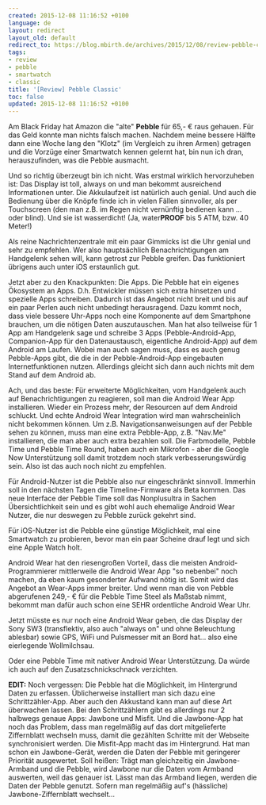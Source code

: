 ```yaml
---
created: 2015-12-08 11:16:52 +0100
language: de
layout: redirect
layout_old: default
redirect_to: https://blog.mbirth.de/archives/2015/12/08/review-pebble-classic-de.html
tags:
- review
- pebble
- smartwatch
- classic
title: '[Review] Pebble Classic'
toc: false
updated: 2015-12-08 11:16:52 +0100
---
```


Am Black Friday hat Amazon die "alte" **Pebble** für 65,- € raus gehauen. Für
das Geld konnte man nichts falsch machen. Nachdem meine bessere Hälfte dann eine
Woche lang den "Klotz" (im Vergleich zu ihren Armen) getragen und die Vorzüge
einer Smartwatch kennen gelernt hat, bin nun ich dran, herauszufinden, was die
Pebble ausmacht.

Und so richtig überzeugt bin ich nicht. Was erstmal wirklich hervorzuheben ist:
Das Display ist toll, always on und man bekommt ausreichend Informationen unter.
Die Akkulaufzeit ist natürlich auch genial. Und auch die Bedienung über die
Knöpfe finde ich in vielen Fällen sinnvoller, als per Touchscreen (den man z.B.
im Regen nicht vernünftig bedienen kann ... oder blind). Und sie ist
wasserdicht! (Ja, water**PROOF** bis 5 ATM, bzw. 40 Meter!)

Als reine Nachrichtenzentrale mit ein paar Gimmicks ist die Uhr genial und sehr
zu empfehlen. Wer also hauptsächlich Benachrichtigungen am Handgelenk sehen
will, kann getrost zur Pebble greifen. Das funktioniert übrigens auch unter iOS
erstaunlich gut.

Jetzt aber zu den Knackpunkten: Die Apps. Die Pebble hat ein eigenes Ökosystem
an Apps. D.h. Entwickler müssen sich extra hinsetzen und spezielle Apps
schreiben. Dadurch ist das Angebot nicht breit und bis auf ein paar Perlen auch
nicht unbedingt herausragend. Dazu kommt noch, dass viele bessere Uhr-Apps noch
eine Komponente auf dem Smartphone brauchen, um die nötigen Daten auszutauschen.
Man hat also teilweise für 1 App am Handgelenk sage und schreibe 3 Apps
(Pebble-Android-App, Companion-App für den Datenaustausch, eigentliche
Android-App) auf dem Android am Laufen. Wobei man auch sagen muss, dass es auch
genug Pebble-Apps gibt, die die in der Pebble-Android-App eingebauten
Internetfunktionen nutzen. Allerdings gleicht sich dann auch nichts mit dem
Stand auf dem Android ab.

Ach, und das beste: Für erweiterte Möglichkeiten, vom Handgelenk auch auf
Benachrichtigungen zu reagieren, soll man die Android Wear App installieren.
Wieder ein Prozess mehr, der Resourcen auf dem Android schluckt. Und echte
Android Wear Integration wird man wahrscheinlich nicht bekommen können. Um z.B.
Navigationsanweisungen auf der Pebble sehen zu können, muss man eine extra
Pebble-App, z.B. "Nav.Me" installieren, die man aber auch extra bezahlen soll.
Die Farbmodelle, Pebble Time und Pebble Time Round, haben auch ein Mikrofon -
aber die Google Now Unterstützung soll damit trotzdem noch stark
verbesserungswürdig sein. Also ist das auch noch nicht zu empfehlen.

Für Android-Nutzer ist die Pebble also nur eingeschränkt sinnvoll. Immerhin soll
in den nächsten Tagen die Timeline-Firmware als Beta kommen. Das neue Interface
der Pebble Time soll das Nonplusultra in Sachen Übersichtlichkeit sein und es
gibt wohl auch ehemalige Android Wear Nutzer, die nur deswegen zu Pebble zurück
gekehrt sind.

Für iOS-Nutzer ist die Pebble eine günstige Möglichkeit, mal eine Smartwatch zu
probieren, bevor man ein paar Scheine drauf legt und sich eine Apple Watch holt.

Android Wear hat den riesengroßen Vorteil, dass die meisten
Android-Programmierer mittlerweile die Android Wear App "so nebenbei" noch
machen, da eben kaum gesonderter Aufwand nötig ist. Somit wird das Angebot an
Wear-Apps immer breiter. Und wenn man die von Pebble abgerufenen 249,- € für die
Pebble Time Steel als Maßstab nimmt, bekommt man dafür auch schon eine SEHR
ordentliche Android Wear Uhr.

Jetzt müsste es nur noch eine Android Wear geben, die das Display der Sony SW3
(transflektiv, also auch "always on" und ohne Beleuchtung ablesbar) sowie GPS,
WiFi und Pulsmesser mit an Bord hat… also eine eierlegende Wollmilchsau.

Oder eine Pebble Time mit nativer Android Wear Unterstützung. Da würde ich auch
auf den Zusatzschnickschnack verzichten.


**EDIT:** Noch vergessen: Die Pebble hat die Möglichkeit, im Hintergrund Daten
zu erfassen. Üblicherweise installiert man sich dazu eine Schrittzähler-App.
Aber auch den Akkustand kann man auf diese Art überwachen lassen. Bei den
Schrittzählern gibt es allerdings nur 2 halbwegs genaue Apps: Jawbone und
Misfit. Und die Jawbone-App hat noch das Problem, dass man regelmäßig auf das
dort mitgelieferte Ziffernblatt wechseln muss, damit die gezählten Schritte mit
der Webseite synchronisiert werden. Die Misfit-App macht das im Hintergrund. Hat
man schon ein Jawbone-Gerät, werden die Daten der Pebble mit geringerer
Priorität ausgewertet. Soll heißen: Trägt man gleichzeitig ein Jawbone-Armband
und die Pebble, wird Jawbone nur die Daten vom Armband auswerten, weil das
genauer ist. Lässt man das Armband liegen, werden die Daten der Pebble genutzt.
Sofern man regelmäßig auf's (hässliche) Jawbone-Ziffernblatt wechselt…


<img src="{{ site.url }}/assets/pebble-classic.jpg" alt="" />